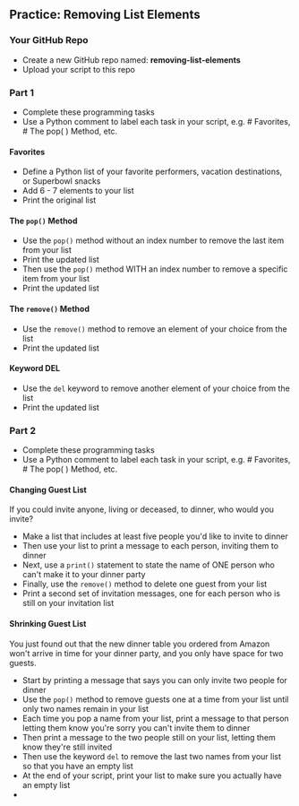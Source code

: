 ## Practice: Removing List Elements

### Your GitHub Repo

- Create a new GitHub repo named: **removing-list-elements**
- Upload your script to this repo

### Part 1

- Complete these programming tasks
- Use a Python comment to label each task in your script, e.g. # Favorites, # The pop( ) Method, etc.

#### Favorites 

- Define a Python list of your favorite performers, vacation destinations, or Superbowl snacks
- Add 6 - 7 elements to your list
- Print the original list

#### The `pop()` Method

- Use the `pop()` method without an index number to remove the last item from your list
- Print the updated list
- Then use the `pop()` method WITH an index number to remove a specific item from your list
- Print the updated list


#### The `remove()` Method

- Use the `remove()` method to remove an element of your choice from the list
- Print the updated list

#### Keyword DEL

- Use the `del` keyword to remove another element of your choice from the list
- Print the updated list

### Part 2

- Complete these programming tasks
- Use a Python comment to label each task in your script, e.g. # Favorites, # The pop( ) Method, etc.

#### Changing Guest List

If you could invite anyone, living or deceased, to dinner, who would you invite?

- Make a list that includes at least five people you'd like to invite to dinner
- Then use your list to print a message to each person, inviting them to dinner
- Next, use a `print()` statement to state the name of ONE person who can't make it to your dinner party
- Finally, use the `remove()` method to delete one guest from your list
- Print a second set of invitation messages, one for each person who is still on your invitation list

#### Shrinking Guest List

You just found out that the new dinner table you ordered from Amazon won't arrive in time for your dinner party, and you
only have space for two guests.

- Start by printing a message that says you can only invite two people for dinner
- Use the `pop()` method to remove guests one at a time from your list until only two names remain in your list
- Each time you pop a name from your list, print a message to that person letting them know you're sorry you can't invite them to dinner
- Then print a message to the two people still on your list, letting them know they're still invited
- Then use the keyword `del` to remove the last two names from your list so that you have an empty list
- At the end of your script, print your list to make sure you actually have an empty list
- 
